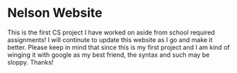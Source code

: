 # Nelson Website
   This is the first CS project I have worked on aside from school required assignments! I will continute to update this website as I go and make it better. Please keep in mind that since this is my first project and I am kind of winging it with google as my best friend, the syntax and such may be sloppy. Thanks!

## 